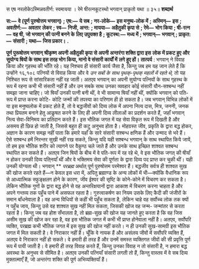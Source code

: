  

स एष नरलोकेऽस्मिन्नवतीर्ण: स्वमायया । रेमे षीरत्नकूटस्थो भगवान् प्राकृतो यथा ॥ ३५॥ **शब्दार्थ** 

**स:—** **वे (पूर्ण पुरुषोत्तम भगवान्)** **; एष:—** **ये सब** **; नर-लोके—** **इस मनुष्य-लोक में** **; अस्मिन्—** **इस** **; अवतीर्ण:—** **अवतार** **लेकर** **; स्व—** **निजी, अन्त:** **; मायया—** **अहैतुकी कृपा से** **; रेमे—** **भोग किया** **; षी-रत्न—** **वह षी, जो भगवान् की पत्नी बनने के** **लिए उपुयक्त है** **; कूटस्थ:—** **मध्य में** **; भगवान्—** **भगवान्** **; प्राकृत:—** **संसारी** **; यथा—** **जिस प्रकार।** **.** 

**पूर्ण पुरूषोत्तम भगवान् श्रीकृष्ण अपनी अहैतुकी कृपा से अपनी अन्तरंगा शक्ति द्वारा इस** **लोक में प्रकट हुए और सुयोग्य षियों के साथ इस तरह भोग किया, मानो वे संसारी कार्यों में** **लगे हुए हों।** **तात्पर्य** : भगवान् ने विवाह किया और गृहस्थ की भाँति रहे। यह निश्चय ही संसारी कार्य जैसा है, किन्तु जब हम यह जान लेते हैं कि उन्होंने १६,१०८ पत्नियों से विवाह किया और वे *उन सबों के* *साथ*  *पृथक्-पृथक् महलों में रहते थे,* तो यह निश्चित रूप से सांसारिकता नहीं रह जाती। अतएव भगवान् का अपनी सुयोग्य पत्नियों के साथ गृहस्थ के रूप में रहना कभी भी संसारी नहीं हैं और उन सबके साथ उनका व्यवहार कोई संसारी यौन-सश्बन्ध नहीं समझा जाना चाहिए। जो षियाँ उनकी पत्नी बनी थीं, वे भी सामान्य षियाँ नहीं थीं, क्योंकि भगवान् को पति-रूप में प्राप्त करना कोटि- कोटि जन्मों की तपस्या का परिणाम ही हो सकता है। जब भगवान् विभिन्न लोकों में या इस मनुष्यलोक में प्रकट होते हैं, तो वे बद्धजीवों को दिव्य लोक में अपना नित्य दास, मित्र, जननी, जनक तथा प्रियतम बनाने हेतु आकॢषत करने के लिए ही अपनी दिव्य लीलाओं का प्रदर्शन करते हैं, जहाँ भगवान् नित्य सेवा-विनिमय का प्रतिदान करते हैं। इस भौतिक जगत में यह सेवा विकृत रूप में दिखती है और असमय ही छिन्न हो जाती है, जिससे बहुत ही कटु अनुभव होता है। मोहग्रस्त जीव, प्रकृति के द्वारा बद्ध होकर, अज्ञान के कारण समझ नहीं पाता कि हमारे यहाँ के सारे संसारी सश्बन्ध क्षणिक हैं और उन्माद से भरे हैं। ऐसे सश्बन्ध हमें निरन्तर सुखी नहीं रख सकते, किन्तु यदि यही सश्बन्ध भगवान् के साथ स्थापित किये जायें, तो हम इस भौतिक शरीर को त्यागने पर वैकुण्ठ चले जाते हैं और उनके साथ इच्छित शाश्वत सश्बन्ध स्थापित कर सकते हैं। अतएव जिन षियों के बीच में वे पति-रूप में रह रहे थे, वे इस भौतिक जगत् की षीयाँ न होकर उनकी दिव्य पति्नयाँ थीं और वे भक्तिमय सेवा की पूर्णता के द्वारा दिव्य पद प्राप्त कर चुकी थीं। यही उनकी योग्यता थी। भगवान् ** *परब्रह्म* अर्थात् पूर्ण पुरुषोत्तम परमेश्वर हैं। बद्धजीव सर्वत्र ही शाश्वत सुख की खोज करते रहते हैं—न केवल इस धरा में, अपितु ब्रह्माण्ड के अन्य लोकों में भी—क्योंकि वैधानिक रूप से आध्यात्मिक स्फुङ्क्षलग होने के कारण, जीव ईश्वर की सृष्टि के कोने-कोने में विचरण कर सकता है। लेकिन भौतिक गुणों के द्वारा बद्ध होने से वह अन्तरिक्षयानों द्वारा आकाश में विचरण करना चाहता है और अपने गन्तव्य तक पहुँच पाने में असफल रहता है। गुरुत्वाकर्षण का नियम उसके लिए कैदी की जंजीरों के समान बाँधनेवाला है। वह अन्य विधियों से कहीं भी पहुँच सकता है, लेकिन चाहे वह सर्वोच्च लोक तक क्यों न पहुँच जाय, किन्तु उसे वह शाश्वत सुख नहीं मिल सकता, जिसकी खोज वह जन्म- जन्मांतर से करता रहता है। किन्तु जब वह होश सँभालता है, तो ब्रह्म-सुख की खोज यह जानते हुए करता है कि वह जिस असीम सुख की खोज कर रहा है, वह इस भौतिक जगत में कभी भी प्राप्त होनेवाला नहीं है। अतएव, सर्वोपरि व्यक्ति, परब्रह्म कभी भौतिक जगत में इस सुख की खोज नहीं करते। न ही उनकी सुख-सामग्री इस भौतिक जगत में मिल सकती है। वे निराकार नहीं हैं। चूँकि वे नायक हैं और असंलय जीवों में सर्वोपरि व्यक्ति हैं, अतएव वे निराकार नहीं हो सकते। वे हमारी ही तरह हैं और उनमें समस्त व्यक्तिगत जीवों की सी प्रवृत्ति पूर्ण रूप में पायी जाती है। वे हमारी ही तरह विवाह करते हैं, किन्तु उनका विवाह न तो संसारी है, न हमारा बद्ध अवस्था के अनुभव से सीमित है। अतएव उनकी पत्नियाँ संसारी लगती तो हैं, किन्तु वास्तव में वे सब दिव्य मुक्तात्माएँ हैं, जो अन्तरंगा शक्ति की पूर्ण अभिव्यक्तियाँ हैं। 
